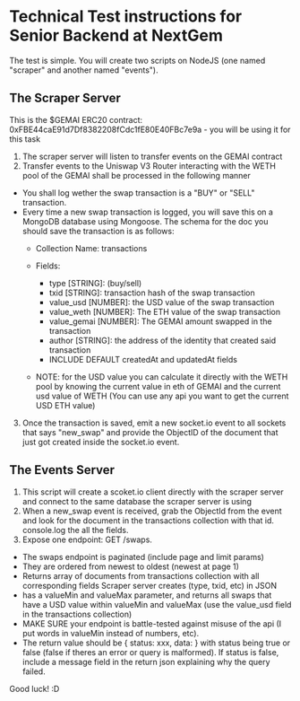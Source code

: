 # Technical Test instructions for Senior Backend at NextGem

The test is simple. You will create two scripts on NodeJS (one named "scraper" and another named "events"). 

## The Scraper Server

This is the $GEMAI ERC20 contract: 0xFBE44caE91d7Df8382208fCdc1fE80E40FBc7e9a - you will be using it for this task

1.  The scraper server will listen to transfer events on the GEMAI contract
2.  Transfer events to the Uniswap V3 Router interacting with the WETH pool of the GEMAI shall be processed in the following manner
- You shall log wether the swap transaction is a "BUY" or "SELL" transaction.
- Every time a new swap transaction is logged, you will save this on a MongoDB database using Mongoose. The schema for the doc you should save the transaction is as follows:
  - Collection Name: transactions
  - Fields:
    -  type [STRING]: (buy/sell)
    -  txid [STRING]: transaction hash of the swap transaction
    -  value_usd [NUMBER]: the USD value of the swap transaction
    -  value_weth [NUMBER]: The ETH value of the swap transaction
    -  value_gemai [NUMBER]: The GEMAI amount swapped in the transaction
    -  author [STRING]: the address of the identity that created said transaction
    -  INCLUDE DEFAULT createdAt and updatedAt fields
  
  - NOTE: for the USD value you can calculate it directly with the WETH pool by knowing the current value in eth of GEMAI and the current usd value of WETH (You can use any api you want to get the current USD ETH value)

3.  Once the transaction is saved, emit a new socket.io event to all sockets that says "new_swap" and provide the ObjectID of the document that just got created inside the socket.io event.

## The Events Server
1.   This script will create a scoket.io client directly with the scraper server and connect to the same database the scraper server is using
2.   When a new_swap event is received, grab the ObjectId from the event and look for the document in the transactions collection with that id. console.log the all the fields.
3.   Expose one endpoint: GET /swaps.
   -  The swaps endpoint is paginated (include page and limit params)
   -  They are ordered from newest to oldest (newest at page 1)
   -  Returns array of documents from transactions collection with all corresponding fields Scraper server creates (type, txid, etc) in JSON
   -  has a valueMin and valueMax parameter, and returns all swaps that have a USD value within valueMin and valueMax (use the value_usd field in the transactions collection)
   -  MAKE SURE your endpoint is battle-tested against misuse of the api (I put words in valueMin instead of numbers, etc).
   -  The return value should be { status: xxx, data:  } with status being true or false (false if theres an error or query is malformed). If status is false, include a message field in the return json explaining why the query failed.

Good luck! :D

